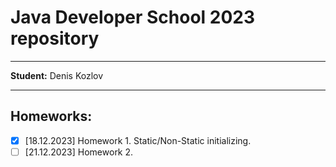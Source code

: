 # Java Developer School 2023 repository

---

**Student:** Denis Kozlov

---

## Homeworks:

- [x] [18.12.2023] Homework 1. Static/Non-Static initializing.
- [ ] [21.12.2023] Homework 2.
